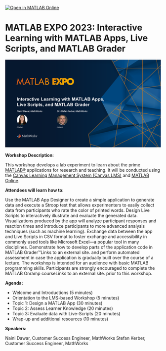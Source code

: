 [![Open in MATLAB Online](https://www.mathworks.com/images/responsive/global/open-in-matlab-online.svg)](https://matlab.mathworks.com/open/github/v1?repo=StefanKerberMW/2023_MATLAB_Expo_Apps_Grader_Live_Scripts)

# MATLAB EXPO 2023: Interactive Learning with MATLAB Apps, Live Scripts, and MATLAB Grader

![MATLAB Expo Workshop Title Slide](Title_Slide.png "Title")

**Workshop Description:**

This workshop develops a lab experiment to learn about the prime [MATLAB®](https://www.mathworks.com/products/matlab.html) applications for research and teaching. It will be conducted using the [Canvas Learning Management System (Canvas LMS)](https://mathworks.instructure.com/courses/265) and [MATLAB Online](https://matlab.mathworks.com/).

**Attendees will learn how to:**

Use the MATLAB App Designer to create a simple application to generate data and execute a Stroop test that allows experimenters to easily collect data from participants who rate the color of printed words.
Design Live Scripts to interactively illustrate and evaluate the generated data. Visualizations produced by the app will analyze participant responses and reaction times and introduce participants to more advanced analysis techniques (such as machine learning).
Exchange data between the app and Live Scripts in CSV format to foster exchange and accessibility in commonly used tools like Microsoft Excel—a popular tool in many disciplines.
Demonstrate how to develop parts of the application code in MATLAB Grader™Links to an external site. and perform automated assessment in case the application is gradually built over the course of a lecture.
The workshop is intended for an audience with basic MATLAB programming skills. Participants are strongly encouraged to complete the MATLAB Onramp courseLinks to an external site. prior to this workshop.

**Agenda:**

* Welcome and Introductions (5 minutes)
* Orientation to the LMS-based Workshop (5 minutes)
* Topic 1: Design a MATLAB App (30 minutes)
* Topic 2: Assess Learner Knowledge (20 minutes)
* Topic 3: Evaluate data with Live-Scripts (20 minutes)
* Wrap-up and additional resources (10 minutes)

**Speakers:**

Naini Dawar, Customer Success Engineer, MathWorks
Stefan Kerber, Customer Success Engineer, MathWorks



